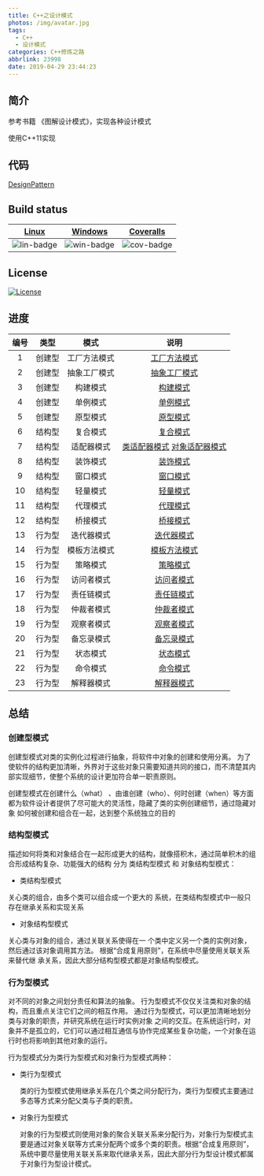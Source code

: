 ```yaml
---
title: C++之设计模式
photos: /img/avatar.jpg
tags:
  - C++
  - 设计模式
categories: C++修炼之路
abbrlink: 23998
date: 2019-04-29 23:44:23
---
```


## 简介

参考书籍 《图解设计模式》，实现各种设计模式

使用C++11实现
## 代码

[DesignPattern](https://github.com/jaredtao/DesignPattern)
## Build status

| [Linux][lin-link] | [Windows][win-link] | [Coveralls][cov-link] |
| :---------------: | :-----------------: | :-------------------: |
| ![lin-badge]      | ![win-badge]        | ![cov-badge]          |

[lin-badge]: https://travis-ci.org/jaredtao/DesignPattern.svg?branch=master "Travis build status"
[lin-link]: https://travis-ci.org/jaredtao/DesignPattern "Travis build status"
[win-badge]: https://ci.appveyor.com/api/projects/status/cckdwxaagrh2ncvo?svg=true "AppVeyor build status"
[win-link]: https://ci.appveyor.com/project/jiawentao/designpattern "AppVeyor build status"
[cov-badge]: https://coveralls.io/repos/github/wentaojia2014/DesignPattern/badge.svg?branch=master "Coveralls coverage"
[cov-link]: https://coveralls.io/github/wentaojia2014/DesignPattern?branch=master "Coveralls coverage"

## License
[![License](https://img.shields.io/badge/license-MIT-blue.svg)](https://github.com/jaredtao/TaoJson/blob/master/LICENSE)

## 进度

| 编号 | 类型   | 模式         | 说明                                                                                                |
| :----: | :----: | :----------: | :-------------------------------------------------------------------------------------------------: |
| 1 | 创建型 | 工厂方法模式 | [工厂方法模式](https://github.com/jaredtao/DesignPattern/blob/master/code/Create/FactoryMethod/README.md)                                                 |
| 2 | 创建型 | 抽象工厂模式 | [抽象工厂模式](https://github.com/jaredtao/DesignPattern/blob/master/code/Create/AbstractFactory/README.md)                                               |
| 3 | 创建型 | 构建模式     | [构建模式](https://github.com/jaredtao/DesignPattern/blob/master/code/Create/Builder/README.md)                                                           |
| 4 | 创建型 | 单例模式     | [单例模式](https://github.com/jaredtao/DesignPattern/blob/master/code/Create/Singleton/README.md)                                                         |
| 5 | 创建型 | 原型模式     | [原型模式](https://github.com/jaredtao/DesignPattern/blob/master/code/Create/Prototype/README.md)                                                         |
| 6 | 结构型 | 复合模式     | [复合模式](https://github.com/jaredtao/DesignPattern/blob/master/code/Struct/Composite/README.md)                                                         |
| 7 | 结构型 | 适配器模式   | [类适配器模式](https://github.com/jaredtao/DesignPattern/blob/master/code/Struct/Adapter_01/README.md) [对象适配器模式](https://github.com/jaredtao/DesignPattern/blob/master/code/Struct/Adapter_02/README.md) |
| 8 | 结构型 | 装饰模式     | [装饰模式](https://github.com/jaredtao/DesignPattern/blob/master/code/Struct/Decorator/README.md)                                                         |
| 9 | 结构型 | 窗口模式     | [窗口模式](https://github.com/jaredtao/DesignPattern/blob/master/code/Struct/Facade/README.md)                                                            |
| 10 | 结构型 | 轻量模式     | [轻量模式](https://github.com/jaredtao/DesignPattern/blob/master/code/Struct/FlyWeight/README.md)                                                         |
| 11 | 结构型 | 代理模式     | [代理模式](https://github.com/jaredtao/DesignPattern/blob/master/code/Struct/Proxy/README.md)                                                             |
| 12 | 结构型 | 桥接模式     | [桥接模式](https://github.com/jaredtao/DesignPattern/blob/master/code/Struct/Bridge/README.md)                                                            |
| 13 | 行为型 | 迭代器模式   | [迭代器模式](https://github.com/jaredtao/DesignPattern/blob/master/code/Behavior/Iterator/README.md)                                                      |
| 14 | 行为型 | 模板方法模式 | [模板方法模式](https://github.com/jaredtao/DesignPattern/blob/master/code/Behavior/TemplateMethod/README.md)                                              |
| 15 | 行为型 | 策略模式     | [策略模式](https://github.com/jaredtao/DesignPattern/blob/master/code/Behavior/Strategy/README.md)                                                        |
| 16 | 行为型 | 访问者模式   | [访问者模式](https://github.com/jaredtao/DesignPattern/blob/master/code/Behavior/Visitor/README.md)                                                       |
| 17 | 行为型 | 责任链模式   | [责任链模式](https://github.com/jaredtao/DesignPattern/blob/master/code/Behavior/ResponsibilityChain/README.md)                                           |
| 18 | 行为型 | 仲裁者模式   | [仲裁者模式](https://github.com/jaredtao/DesignPattern/blob/master/code/Behavior/Mediator/README.md)                                                      |
| 19 | 行为型 | 观察者模式   | [观察者模式](https://github.com/jaredtao/DesignPattern/blob/master/code/Behavior/Observer/README.md)                                                      |
| 20 | 行为型 | 备忘录模式   | [备忘录模式](https://github.com/jaredtao/DesignPattern/blob/master/code/Behavior/Memento/README.md)                                                       |
| 21 | 行为型 | 状态模式     | [状态模式](https://github.com/jaredtao/DesignPattern/blob/master/code/Behavior/State/README.md)                                                           |
| 22 | 行为型 | 命令模式     | [命令模式](https://github.com/jaredtao/DesignPattern/blob/master/code/Behavior/Command/README.md)                                                         |
| 23 | 行为型 | 解释器模式   | [解释器模式](https://github.com/jaredtao/DesignPattern/blob/master/code/Behavior/Interpreter/README.md)                                                   |

## 总结

### 创建型模式
创建型模式对类的实例化过程进行抽象，将软件中对象的创建和使用分离。
为了使软件的结构更加清晰，外界对于这些对象只需要知道共同的接口，而不清楚其内部实现细节，使整个系统的设计更加符合单一职责原则。

创建型模式在创建什么（what） 、由谁创建（who）、何时创建（when）等方面都为软件设计者提供了尽可能大的灵活性，隐藏了类的实例创建细节，通过隐藏对象
如何被创建和组合在一起，达到整个系统独立的目的

### 结构型模式

描述如何将类和对象结合在一起形成更大的结构，就像搭积木，通过简单积木的组合形成结构复杂、功能强大的结构
分为 类结构型模式 和 对象结构型模式：
* 类结构型模式 

 关心类的组合，由多个类可以组合成一个更大的
系统，在类结构型模式中一般只存在继承关系和实现关系

* 对象结构型模式

 关心类与对象的组合，通过关联关系使得在一 个类中定义另一个类的实例对象，然后通过该对象调用其方法。 根据“合成复用原则”，在系统中尽量使用关联关系来替代继 承关系，因此大部分结构型模式都是对象结构型模式。
### 行为型模式
对不同的对象之间划分责任和算法的抽象。
行为型模式不仅仅关注类和对象的结构，而且重点关注它们之间的相互作用。
通过行为型模式，可以更加清晰地划分类与对象的职责，并研究系统在运行时实例对象 之间的交互。在系统运行时，对象并不是孤立的，它们可以通过相互通信与协作完成某些复杂功能，一个对象在运行时也将影响到其他对象的运行。

行为型模式分为类行为型模式和对象行为型模式两种：

* 类行为型模式

    类的行为型模式使用继承关系在几个类之间分配行为，类行为型模式主要通过多态等方式来分配父类与子类的职责。
* 对象行为型模式

    对象的行为型模式则使用对象的聚合关联关系来分配行为，对象行为型模式主要是通过对象关联等方式来分配两个或多个类的职责。根据“合成复用原则”，系统中要尽量使用关联关系来取代继承关系，因此大部分行为型设计模式都属于对象行为型设计模式。